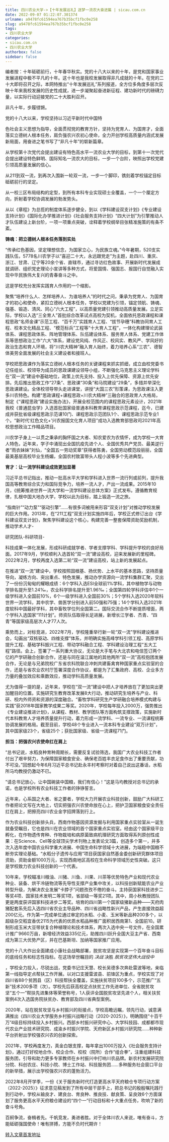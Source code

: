 ```yaml
---
title: 四川农业大学->【十年发展巡礼】逐梦一流农大奋进篇 | sicau.com.cn
date: 2022-09-07 01:22:07.301374
urlname: a9478fc61594ea767b35bcf1fbc0e258
slug: a9478fc61594ea767b35bcf1fbc0e258
tags: 
- 四川农业大学
categories:
- sicau.com.cn
- 四川农业大学
authorbox: false
sidebar: false
---
```

编者按：十年砥砺前行，十年春华秋实。党的十八大以来的十年，是党和国家事业发展进程中极不平凡的十年。这十年也是我校发展取得非凡成就的十年。在党的二十大即将召开之际，本网特推出“十年发展巡礼”系列报道，全方位多角度多层次反映十年来我校发展的历史性成就，进一步凝聚起奋进新征程、建功新时代的磅礴力量，以实际行动迎接党的二十大胜利召开。

非凡十年，步履铿锵。

党的十八大以来，学校坚持以习近平新时代中国特
<!--more-->
色社会主义思想为指导，全面贯彻党的教育方针，坚持为党育人、为国育才，全面落实立德树人根本任务，肩负强农兴农初心使命，全力开创学校高质量内涵式发展新局面，用奋进之笔书写了“非凡十年”的崭新篇章。

从学校第十次党代会提出建设有特色高水平一流农业大学的目标，到第十一次党代会提出建设特色鲜明、国际知名一流农大的目标，一步一个台阶，映照出学校党建引领高质量发展的信心。

从211到双一流，到再次入围新一轮双一流，一步一个脚印，镌刻着学校锚定目标砥砺前行的坚定。

从一校三区布局结构的定型，到所有本科专业实现硕士全覆盖，一个一个厘定方向，折射着学校协调发展的勃发势头。

从以《章程》为总揽的制度体系逐步健全，到以《学科建设双支计划》《专业建设支持计划》《国际化办学推进计划》《社会服务支持计划》“四大计划”为引擎推动人才队伍建设上新台阶，一项一项重点突破，诠释着学校纲举目张精准施策的有条不紊。

**铸魂：把立德树人根本任务落到实处**

“传承红色基因，坚定理想信念，为国家立心，为民族立魂。”今年暑期，520支实践队伍，5778名川农学子以“喜迎二十大，永远跟党走”为主题，赴四川、重庆、浙江、甘肃、辽宁等20余个省、直辖市，通过寻访红色故事、开展新时代发展成就调研、组织党史理论小宣讲等多种方式，将爱国情、强国志、报国行自觉融入实现中华民族伟大复兴的青春奋斗之中。

这是学校充分发挥实践育人作用的一个缩影。

聚焦“培养什么人、怎样培养人、为谁培养人”的时代之问，秉承为党育人、为国育才的初心和使命，紧扣立德树人根本任务，学校以党建为引领，锚定领航、铸魂、强基、锻造、清风、同心“六大工程”，以高质量党建引领推动高质量发展。立足实际，学校以入选“三全育人”首批综合改革试点高校为契机，全面依托思政课程和课程思政“名师金课”示范工程、“百千万”实践育人工程、“拔节孕穗”科教协同育人工程、校本文化精品工程、“模范标兵”工程等“十大育人工程”，一体化构建理论武装体系、课程思政体系、阵地管理体系、队伍建设体系、服务育人体系、党建工作体系等思想政治工作“六大”体系，建设党风纯、作风正、校风实、教风严、学风好的政治生态和育人环境，将“川农大精神”融入育人始终，着力培养心系“三农”、德智体美劳全面发展的社会主义建设者和接班人。

学校把思政课作为落实立德树人根本任务的关键课程来抓实抓细，成立由校党委书记任组长、校领导为成员的思政课建设领导小组，不断强化马克思主义理论学科在“双一流”建设中基础地位，政策上优先支持、投入上优先保障、资源上优先安排。先后推出思政工作“27条”、思政课“30条”和马院建设“29条”，多措并举深化思政课建设。全体校领导带头走进课堂，讲授“大国三农”形策课，为思政课注入更多川农特色。构建“思政课程+课程思政+川农大精神”三融合的思政育人大格局，制定《“课程思政”建设实施办法》，开展全校范围内的课程思政元素设计，2021年我校《普通昆虫学》入选首批国家级普通本科教育课程思政示范课程，迄今，已建成并获批省级课程思政示范课10门、课程思政示范团队1个、课程思政示范专业1个。“新时代‘红色文化+’兴农报国文化育人项目”成功入选教育部思政司2021年高校思想政治工作精品项目。

川农学子身上一以贯之秉承的胸怀国之大者、知农爱农为农情怀，成为学校一大育人特色，近年来，学子中涌现出全国抗疫先进个人、全国优秀共产党员、最美逆行者“雨衣妹妹”刘仙，“全国五一劳动奖章”获得者陈勇，全国劳动模范段丽丽，全国最美基层高校毕业生杨媚，全国农村致富带头人程小波等多个先进典型。

**育才：让一流学科建设成效更加显著**

习近平总书记指出，推动一批高水平大学和学科进入世界一流行列或前列，提升我国高等教育综合实力和国际竞争力，培养一流人才，产出一流成果。2015年10月，《统筹推进世界一流大学和一流学科建设总体方案》正式发布。遵循教育规律，扎根中国大地办大学，学校以此为目标，踏上锻造一流之旅。

“指南针”“动力泵”“驱动引擎”……有很多词被用来形容“双支计划”对推动学校发展的巨大作用。2013年，在“211工程”双支计划实施四年后，学校正式修订出台《学科建设双支计划》，聚焦学科建设这个核心，构建完善一整套保障资助奖励机制，推动学术人才-

研究团队-科研项目-

科技成果一体化发展，形成科研成就学者、学者支撑学科、学科提升学校的良好局面。2017年9月，学校顺利入选首轮“双一流”建设高校，迎来发展新的里程碑。2022年2月，学校再度入选第二轮“双一流”建设高校，站上新的发展起点。

在推进“双一流”建设中，学校按照固根基、扬优势、上水平的基本思路，坚持质量导向，凝练方向、突出重点、特色发展，推动办学资源向一流学科集群汇聚，交出了一份份沉甸甸的耀眼成绩：6个学科入选ESI全球前1%学科，其中植物学与动物学排名提升至1.24‰，农业科学排名提升至1.96‰；全国第四轮学科评估中1个一级学科进入全国前10%，6个一级学科进入全国前30%；5个学科入选2020年软科世界一流学科，其中农学、兽医学分别进入前50强和75强；14个学科入选2021年度软科中国最好学科，其中畜牧学位列全国第二。国际交流合作不断提质增面，两个学科入选国家“111计划”。师资队伍取得长足进展，新增长江学者、杰青、“四青”等国家级高层次人才77人次。

乘势而上，对标竞进，2022年7月，学校隆重举行新一轮“双一流”学科建设推进会，勾画出“双核驱动、四维支撑”体系，并明确实施高峰学科引领工程、高原学科提升工程、基础学科振兴工程、带动学科融合工程、学科建设治理工程“五大工程”路径。会上，签署了一系列重大协议，无论是大手笔与大北农和电信签订两个亿的产学研融合创新合作，还是与同在温江属地的其他两所“双一流”高校抱团发展合作，无论是与兄弟院校广东省农科院联合冲刺共建畜禽育种国家重点实验室的合作，还是与省农业农村厅签署深度合作协议，都是为了汇集政府、高校、企业多方力量的叠加效应和乘数效应，推动学科高质量发展。

尤为值得一提的是，近年来，学校在“双一流”建设中把人才培养放在了更加突出更加醒目的位置。实施研究生教育改革发展8大行动，推动研究生培养与产业、科研、校内外师资和资源的深度融合。“畜牧学科研究生产学研融合培养模式构建与实践”获2018年国家教学成果二等奖。2020年，学校每年投入2000万，强势推出《专业建设推进计划》，从课程、教材、教学团队等方面构筑支撑政策，实施新时代本科教育人才培养质量提升行动，着力形成一流学科、一流专业、一流课程统筹协调发展的格局。截至目前，学校48个专业进入一流本科专业建设“双万计划”，其中国家级23个，省级25个；获批国家级、省级一流课程71门。

**担当：把强农兴农使命扛在肩上**

“总书记说，水稻良种育种周期长，需要反复试验筛选，我国广大农业科技工作者付出了艰辛努力，为保障国家粮食安全、确保老百姓丰衣足食作出了重要贡献，功不可没。”回想起今年6月习近平总书记赴永丰村考察时对着自己说出这番话，水稻所马均教授仍激动不已。

“请总书记放心，让中国碗装中国粮，我们有信心！”这是马均教授对总书记的承诺，也是学校所有农业科技工作者的铮铮誓言。

近年来，心系国之大者、省之要者，学校大力开展农业科技创新，鼓励广大科研工作者把论文写在大地上，切实把强农兴农使命放在心上，把护卫国家粮食安全责任扛在肩上，把擦亮四川农业金字招牌落到行上。

作为农业科技创新排头兵，西南作物基因资源发掘与利用国家重点实验室从一诞生就备受瞩目，它也是四川在农业领域的首个国家重点实验室。经由这个国家级平台孵化，在作物遗传育种、作物栽培和病原菌致病机理研究方面取得系列原创性成果：在Science、Cell等全球顶尖学术刊物上发表论文3篇，创造多个第一，并多次入选年度中国农业科学重大进展、中国生命科学领域十大进展，为端稳中国粮不断夯实理论基础。“水稻分子遗传与应用”项目获国家自然基金委创新研究群体项目资助，资助金额1000万元，实现西南地区高校在生命科学领域历史性突破。这只是学校致力农业科技创新的一个代表。

10年来，学校瞄准川粮油、川猪、川鱼、川果、川茶等优势特色产业和现代农业种业、装备、烘干冷链物流等先导性支撑产业集中攻关，以科技创新赋能农业产业转型升级，为解决农业发展“卡脖子”问题孜孜不倦的奋斗。主持获国家科技进步二等奖4项、国家技术发明二等奖1项，省部级一等奖21项。其中，周小秋教授团队更是两度获评国家科技进步二等奖。培育的四川第一个国家级猪新品种——天府肉猪配套系先后入选四川省农业主导品种、四川省战略性新兴产品，产生直接效益超200亿元。作为第一完成单位通过审定的水稻、小麦、玉米等新品种200多个，以超级杂交稻宜香优2115为代表的优质水稻品种推广面积居西南第1、全国前10。研制形成玉米大豆带状复合种植理论和技术体系，两次入选中央一号文件，在全国累计推广9660万亩，新增经济效益335亿元，助推四川跃升全国大豆主产省、西南成为第三大优势产区，并在巴基斯坦、加纳等国家推广应用。

党的十八大作出全面建成小康社会战略部署，脱贫攻坚是实现第一个百年奋斗目标的底线任务和标志性指标。在这场举世瞩目的 _决战_ 决胜 _脱贫攻坚伟大战役中_

，学校全力投入，尽锐出战，党委书记庄天慧、校长吴德多次奔赴雷波等地，亲临第一线指导定点帮扶工作开展。以对口支援雷波县、前锋区为重点，学校实现了对四川省88个贫困县（区）科技帮扶全覆盖，实施扶贫项目100多个，示范推广“五新”技术200多项（次）。学校先后获高校定点扶贫工作先进单位、全省脱贫攻坚“五个一”帮扶先进集体等荣誉称号，1人获评全国脱贫攻坚先进个人，相关扶贫案例4次入选国务院扶贫办、教育部及四川省典型案例。

2020年，站在脱贫攻坚与乡村振兴的衔接点，学校高瞻远瞩，领先行动，诚意满满推出《四川农业大学服务乡村振兴战略行动（2020-2025）》，明确围绕“十百千万”4级目标持续投入乡村振兴。西部乡村振兴研究中心、大学科技园、成都都市现代农业产业技术研究院、成渝乡村振兴学院、天府新区乡村振兴研究院……种种新平台折射出学校强农兴农的创新探索。

2021年，学校再度发力，真金白银支撑，每年拿出1000万投入《社会服务支持计划》，通过打好校地合作、校企合作、校校（院所）合作“组合拳”，注重组建科技服务团，引导和助力更多专家教师在乡村振兴中打响川农品牌。新农村发展研究院分院、科创农庄、科技小院、博士工作站、科技服务团……多种服务社会窗口平台的新举措，展示出学校强农兴农的蓬勃活力。

2022年8月开学季，一份《关于服务新时代打造更高水平天府粮仓专项行动方案（2022-2025）》征求意见稿发到了所有中层干部手上，把总书记的殷殷嘱托践行到行动中，学校从输良才、建良台、育良种、推良技、献良策、呈良效6个方面谋划了服务更高水平天府粮仓建设的“四个一”行动目标和十大重点任务，吹响了新的奋斗号角。

百舸争流，奋楫者先。千帆竞发，勇进者胜。对于全体川农人来说，唯有奋斗，方能砥砺强国使命！唯有拼搏，方能不负时代期许！



[转入文章首发地址](https://news.sicau.edu.cn/info/1135/69405.htm)